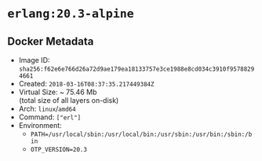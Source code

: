 # `erlang:20.3-alpine`

## Docker Metadata

- Image ID: `sha256:f62e6e766d26a72d9ae179ea18133757e3ce1988e8cd034c3910f95788294661`
- Created: `2018-03-16T08:37:35.217449384Z`
- Virtual Size: ~ 75.46 Mb  
  (total size of all layers on-disk)
- Arch: `linux`/`amd64`
- Command: `["erl"]`
- Environment:
  - `PATH=/usr/local/sbin:/usr/local/bin:/usr/sbin:/usr/bin:/sbin:/bin`
  - `OTP_VERSION=20.3`
